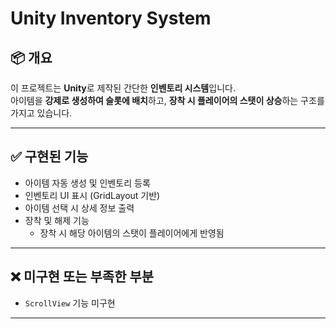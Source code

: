 # Unity Inventory System

## 📦 개요
이 프로젝트는 **Unity**로 제작된 간단한 **인벤토리 시스템**입니다.  
아이템을 **강제로 생성하여 슬롯에 배치**하고, **장착 시 플레이어의 스탯이 상승**하는 구조를 가지고 있습니다.

---

## ✅ 구현된 기능

- 아이템 자동 생성 및 인벤토리 등록
- 인벤토리 UI 표시 (GridLayout 기반)
- 아이템 선택 시 상세 정보 출력
- 장착 및 해제 기능
  - 장착 시 해당 아이템의 스탯이 플레이어에게 반영됨

---

## ❌ 미구현 또는 부족한 부분

- `ScrollView` 기능 미구현

---
